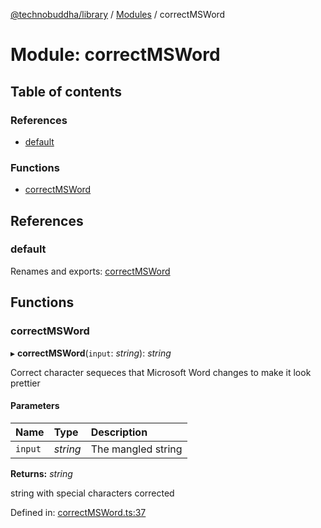 [@technobuddha/library](../../README.md) / [Modules](../Modules.md) / correctMSWord

# Module: correctMSWord

## Table of contents

### References

- [default](correctmsword.md#default)

### Functions

- [correctMSWord](correctmsword.md#correctmsword)

## References

### default

Renames and exports: [correctMSWord](correctmsword.md#correctmsword)

## Functions

### correctMSWord

▸ **correctMSWord**(`input`: *string*): *string*

Correct character sequeces that Microsoft Word changes to make it look prettier

#### Parameters

| Name | Type | Description |
| :------ | :------ | :------ |
| `input` | *string* | The mangled string |

**Returns:** *string*

string with special characters corrected

Defined in: [correctMSWord.ts:37](../../src/correctMSWord.ts#L37)
